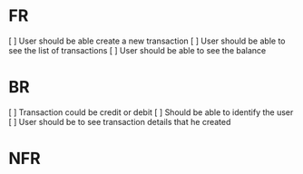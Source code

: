 # FR
[ ] User should be able create a new transaction
[ ] User should be able to see the list of transactions
[ ] User should be able to see the balance

# BR
[ ] Transaction could be credit or debit
[ ] Should be able to identify the user
[ ] User should be to see transaction details that he created

# NFR